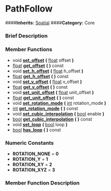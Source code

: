 #  PathFollow  
####**Inherits:** [Spatial](class_spatial)
####**Category:** Core

###  Brief Description  


###  Member Functions 
  * void  **[set&#95;offset](#set_offset)**  **(** [float](class_float) offset  **)**
  * [float](class_float)  **[get&#95;offset](#get_offset)**  **(** **)** const
  * void  **[set&#95;h&#95;offset](#set_h_offset)**  **(** [float](class_float) h_offset  **)**
  * [float](class_float)  **[get&#95;h&#95;offset](#get_h_offset)**  **(** **)** const
  * void  **[set&#95;v&#95;offset](#set_v_offset)**  **(** [float](class_float) v_offset  **)**
  * [float](class_float)  **[get&#95;v&#95;offset](#get_v_offset)**  **(** **)** const
  * void  **[set&#95;unit&#95;offset](#set_unit_offset)**  **(** [float](class_float) unit_offset  **)**
  * [float](class_float)  **[get&#95;unit&#95;offset](#get_unit_offset)**  **(** **)** const
  * void  **[set&#95;rotation&#95;mode](#set_rotation_mode)**  **(** [int](class_int) rotation_mode  **)**
  * [int](class_int)  **[get&#95;rotation&#95;mode](#get_rotation_mode)**  **(** **)** const
  * void  **[set&#95;cubic&#95;interpolation](#set_cubic_interpolation)**  **(** [bool](class_bool) enable  **)**
  * [bool](class_bool)  **[get&#95;cubic&#95;interpolation](#get_cubic_interpolation)**  **(** **)** const
  * void  **[set&#95;loop](#set_loop)**  **(** [bool](class_bool) loop  **)**
  * [bool](class_bool)  **[has&#95;loop](#has_loop)**  **(** **)** const

###  Numeric Constants  
  * **ROTATION_NONE** = **0**
  * **ROTATION_Y** = **1**
  * **ROTATION_XY** = **2**
  * **ROTATION_XYZ** = **3**

###  Member Function Description  
